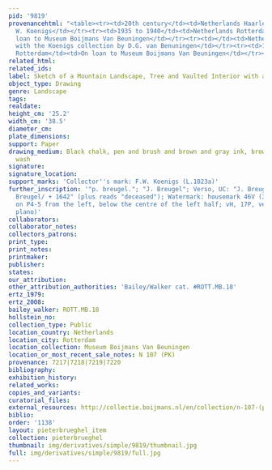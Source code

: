```yaml
---
pid: '9819'
provenancehtml: "<table><tr><td>20th century</td><td>Netherlands Haarlem</td><td>Franz
  W. Koenigs</td></tr><tr><td>1935 to 1940</td><td>Netherlands Rotterdam</td><td>On
  loan to Museum Boijmans Van Beuningen</td></tr><tr><td></td><td>Netherlands Rotterdam</td><td>Purchased
  with the Koenigs collection by D.G. van Benuningen</td></tr><tr><td>1940</td><td>Netherlands
  Rotterdam</td><td>On loan to Museum Boijmans Van Beuningen</td></tr></table>"
related_html:
related_ids:
label: Sketch of a Mountain Landscape, Tree and Vaulted Interior with a Wall Clock
object_type: Drawing
genre: Landscape
tags:
realdate:
height_cm: '25.2'
width_cm: '38.5'
diameter_cm:
plate_dimensions:
support: Paper
drawing_medium: Black chalk, pen and brush and brown and gray ink, brown and blue
  wash
signature:
signature_location:
support_marks: 'Collector''s mark: F.W. Koenigs (L.1023a)'
further_inscription: '"p. breugel."; "J. Breugel"; Verso, UC: "J. Breugel called velvet
  Breugel/ + 1642" (plus reads "deceased"); Watermark: housemark 46V (30x10mm, PP24mm,
  on P4-5 from the left, below the centre of the left half; vH, 17P, very fine, cropped
  plano)'
collaborators:
collaborator_notes:
collectors_patrons:
print_type:
print_notes:
printmaker:
publisher:
states:
our_attribution:
other_attribution_authorities: 'Bailey/Walker cat. #ROTT.MB.18'
ertz_1979:
ertz_2008:
bailey_walker: ROTT.MB.18
hollstein_no:
collection_type: Public
location_country: Netherlands
location_city: Rotterdam
location_collection: Museum Boijmans Van Beuningen
location_or_most_recent_sale_notes: N 107 (PK)
provenance: 7217|7218|7219|7220
bibliography:
exhibition_history:
related_works:
copies_and_variants:
curatorial_files:
external_resources: http://collectie.boijmans.nl/en/collection/n-107-(pk)
biblio:
order: '1138'
layout: pieterbrueghel_item
collection: pieterbrueghel
thumbnail: img/derivatives/simple/9819/thumbnail.jpg
full: img/derivatives/simple/9819/full.jpg
---
```

